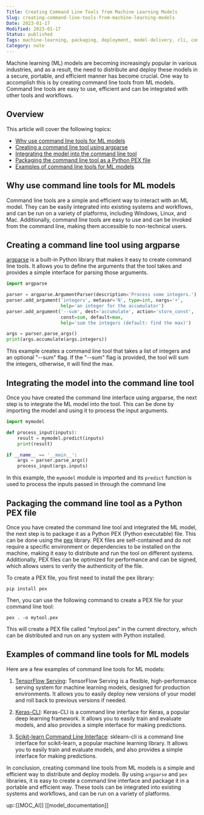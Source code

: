 ```yaml
---
Title: Creating Command Line Tools from Machine Learning Models
Slug: creating-command-line-tools-from-machine-learning-models
Date: 2023-01-17
Modified: 2023-01-17
Status: published
Tags: machine-learning, packaging, deployment, model-delivery, cli, commandline 
Category: note
---
```


Machine learning (ML) models are becoming increasingly popular in various industries, and as a result, the need to distribute and deploy these models in a secure, portable, and efficient manner has become crucial. One way to accomplish this is by creating command line tools from ML models. Command line tools are easy to use, efficient and can be integrated with other tools and workflows.

## Overview

This article will cover the following topics:

<!-- MarkdownTOC autolink="true" autoanchor="true" -->

- [Why use command line tools for ML models](#why-use-command-line-tools-for-ml-models)
- [Creating a command line tool using argparse](#creating-a-command-line-tool-using-argparse)
- [Integrating the model into the command line tool](#integrating-the-model-into-the-command-line-tool)
- [Packaging the command line tool as a Python PEX file](#packaging-the-command-line-tool-as-a-python-pex-file)
- [Examples of command line tools for ML models](#examples-of-command-line-tools-for-ml-models)

<!-- /MarkdownTOC -->

<a id="why-use-command-line-tools-for-ml-models"></a>
## Why use command line tools for ML models

Command line tools are a simple and efficient way to interact with an ML model. They can be easily integrated into existing systems and workflows, and can be run on a variety of platforms, including Windows, Linux, and Mac. Additionally, command line tools are easy to use and can be invoked from the command line, making them accessible to non-technical users.

<a id="creating-a-command-line-tool-using-argparse"></a>
## Creating a command line tool using argparse

[argparse](https://docs.python.org/3/library/argparse.html) is a built-in Python library that makes it easy to create command line tools. It allows you to define the arguments that the tool takes and provides a simple interface for parsing those arguments.

```python
import argparse

parser = argparse.ArgumentParser(description='Process some integers.')
parser.add_argument('integers', metavar='N', type=int, nargs='+',
                    help='an integer for the accumulator')
parser.add_argument('--sum', dest='accumulate', action='store_const',
                    const=sum, default=max,
                    help='sum the integers (default: find the max)')

args = parser.parse_args()
print(args.accumulate(args.integers))
```

This example creates a command line tool that takes a list of integers and an optional "--sum" flag. If the "--sum" flag is provided, the tool will sum the integers, otherwise, it will find the max.

<a id="integrating-the-model-into-the-command-line-tool"></a>
## Integrating the model into the command line tool

Once you have created the command line interface using argparse, the next step is to integrate the ML model into the tool. This can be done by importing the model and using it to process the input arguments.

```python
import mymodel

def process_input(inputs):
    result = mymodel.predict(inputs)
    print(result)

if __name__ == '__main__':
    args = parser.parse_args()
    process_input(args.inputs)
```

In this example, the `mymodel` module is imported and its `predict` function is used to process the inputs passed in through the command line

<a id="packaging-the-command-line-tool-as-a-python-pex-file"></a>
## Packaging the command line tool as a Python PEX file

Once you have created the command line tool and integrated the ML model, the next step is to package it as a Python PEX (Python executable) file. This can be done using the [pex](https://pex.readthedocs.io/en/stable/) library. PEX files are self-contained and do not require a specific environment or dependencies to be installed on the machine, making it easy to distribute and run the tool on different systems. Additionally, PEX files can be optimized for performance and can be signed, which allows users to verify the authenticity of the file.

To create a PEX file, you first need to install the pex library:


`pip install pex`

Then, you can use the following command to create a PEX file for your command line tool:


`pex . -o mytool.pex`

This will create a PEX file called "mytool.pex" in the current directory, which can be distributed and run on any system with Python installed.

<a id="examples-of-command-line-tools-for-ml-models"></a>
## Examples of command line tools for ML models

Here are a few examples of command line tools for ML models:

1.  [TensorFlow Serving](https://www.tensorflow.org/tfx/serving): TensorFlow Serving is a flexible, high-performance serving system for machine learning models, designed for production environments. It allows you to easily deploy new versions of your model and roll back to previous versions if needed.
    
2.  [Keras-CLI](https://github.com/jasonbaldridge/keras-cli): Keras-CLI is a command line interface for Keras, a popular deep learning framework. It allows you to easily train and evaluate models, and also provides a simple interface for making predictions.
    
3.  [Scikit-learn Command Line Interface](https://github.com/sloria/sklearn-cli): sklearn-cli is a command line interface for scikit-learn, a popular machine learning library. It allows you to easily train and evaluate models, and also provides a simple interface for making predictions.
    

In conclusion, creating command line tools from ML models is a simple and efficient way to distribute and deploy models. By using `argparse` and `pex` libraries, it is easy to create a command line interface and package it in a portable and efficient way. These tools can be integrated into existing systems and workflows, and can be run on a variety of platforms.

up::[[MOC_AI]]
[[model_documentation]]
